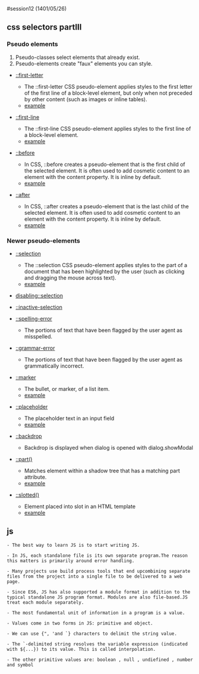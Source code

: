 #session12
(1401/05/26)


## css selectors partIII

### Pseudo elements
  1. Pseudo-classes select elements that already exist.
  2. Pseudo-elements create "faux" elements you can style.

- [::first-letter](https://developer.mozilla.org/en-US/docs/Web/CSS/::first-letter)
  - The ::first-letter CSS pseudo-element applies styles to the first letter of the first line of a block-level element, but only when not preceded by other content (such as images     or inline tables).
  - [example](https://estelle.github.io/CSS/selectors/pseudo.html#slide7)

- [::first-line](https://developer.mozilla.org/en-US/docs/Web/CSS/::first-line)
  - The ::first-line CSS pseudo-element applies styles to the first line of a block-level element.
  - [example](https://estelle.github.io/CSS/selectors/pseudo.html#slide8)

- [::before](https://developer.mozilla.org/en-US/docs/Web/CSS/::before)
  - In CSS, ::before creates a pseudo-element that is the first child of the selected element. It is often used to add cosmetic content to an element with the content property. It
     is inline by default. 
  - [example](https://estelle.github.io/CSS/selectors/pseudo.html#slide11)

- [::after](https://developer.mozilla.org/en-US/docs/Web/CSS/::after)
  - In CSS, ::after creates a pseudo-element that is the last child of the selected element. It is often used to add cosmetic content to an element with the content property. It is     inline by default.
  - [example](https://estelle.github.io/CSS/selectors/pseudo.html#slide10)

### Newer pseudo-elements

- [::selection](https://developer.mozilla.org/en-US/docs/Web/CSS/::selection)
  - The ::selection CSS pseudo-element applies styles to the part of a document that has been highlighted by the user (such as clicking and dragging the mouse across text).
  - [example](https://estelle.github.io/CSS/selectors/pseudo.html#slide13)

- [disabling::selection](https://estelle.github.io/CSS/selectors/pseudo.html#slide14)

- [::inactive-selection](https://estelle.github.io/CSS/selectors/pseudo.html#slide15)

- [::spelling-error](https://developer.mozilla.org/en-US/docs/Web/CSS/::spelling-error)
  - The portions of text that have been flagged by the user agent as misspelled.

- [::grammar-error](https://developer.mozilla.org/en-US/docs/Web/CSS/::grammar-error)
  - The portions of text that have been flagged by the user agent as grammatically incorrect.

- [::marker](https://developer.mozilla.org/en-US/docs/Web/CSS/::marker)
  - The bullet, or marker, of a list item. 
  - [example](https://estelle.github.io/CSS/selectors/pseudo.html#slide19)

- [::placeholder](https://developer.mozilla.org/en-US/docs/Web/CSS/::placeholder)
  - The placeholder text in an input field
  - [example](https://estelle.github.io/CSS/selectors/pseudo.html#slide20)

- [::backdrop](https://developer.mozilla.org/en-US/docs/Web/CSS/::backdrop)
  - Backdrop is displayed when dialog is opened with dialog.showModal

- [::part()](https://developer.mozilla.org/en-US/docs/Web/CSS/::part)
  - Matches element within a shadow tree that has a matching part attribute.
  - [example](https://estelle.github.io/CSS/selectors/pseudo.html#slide25)

- [::slotted()](https://developer.mozilla.org/en-US/docs/Web/CSS/::slotted)
  - Element placed into slot in an HTML template 
  - [example](https://estelle.github.io/CSS/selectors/pseudo.html#slide26) 
 

 ## js
 
	- The best way to learn JS is to start writing JS.

	- In JS, each standalone file is its own separate program.The reason this matters is primarily around error handling.

	- Many projects use build process tools that end upcombining separate files from the project into a single file to be delivered to a web page.

	- Since ES6, JS has also supported a module format in addition to the typical standalone JS program format. Modules are also file-based.JS treat each module separately.

	- The most fundamental unit of information in a program is a value.

	- Values come in two forms in JS: primitive and object.

	- We can use {", 'and `} characters to delimit the string value.

	- The `-delimited string resolves the variable expression (indicated with ${...}) to its value. This is called interpolation.

	- The other primitive values are: boolean , null , undiefined , number and symbol
